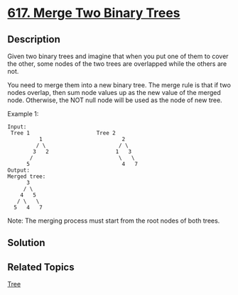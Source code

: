 # [617. Merge Two Binary Trees](https://leetcode.com/problems/merge-two-binary-trees)

## Description

Given two binary trees and imagine that when you put one of them to cover the other, some nodes of the two trees are overlapped while the others are not.

You need to merge them into a new binary tree. The merge rule is that if two nodes overlap, then sum node values up as the new value of the merged node. Otherwise, the NOT null node will be used as the node of new tree.

Example 1:

```
Input: 
 Tree 1                     Tree 2                  
          1                         2                             
         / \                       / \                            
        3   2                     1   3                        
       /                           \   \                      
      5                             4   7                  
Output: 
Merged tree:
      3
     / \
    4   5
   / \   \ 
  5   4   7
```



Note: The merging process must start from the root nodes of both trees.

## Solution



## Related Topics

[Tree](https://leetcode.com/tag/tree/) 